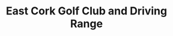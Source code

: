 ---
title: "East Cork Golf Club and Driving Range"
address: "Gurtacrue Midleton Co. Cork"
tel: "(021)4631687"
county: "Cork"
category: "Driving Ranges"
type: "Content"
lat: "51.93925195"
lng: "-8.177858719"
---